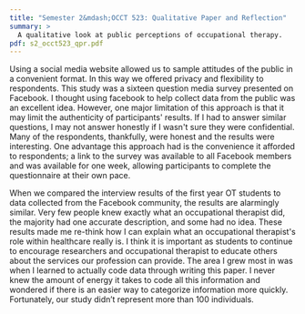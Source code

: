 ```yaml
---
title: "Semester 2&mdash;OCCT 523: Qualitative Paper and Reflection"
summary: >
  A qualitative look at public perceptions of occupational therapy.
pdf: s2_occt523_qpr.pdf
---
```

Using a social media website allowed us to sample attitudes of the public in
a convenient format. In this way we offered privacy and flexibility to
respondents. This study was a sixteen question media survey presented on
Facebook. I thought using facebook to help collect data from the public was
an excellent idea. However, one major limitation of this approach is that it
may limit the authenticity of participants' results. If I had to answer
similar questions, I may not answer honestly if I wasn't sure they were
confidential. Many of the respondents, thankfully, were honest and the
results were interesting. One advantage this approach had is the convenience
it afforded to respondents; a link to the survey was available to all
Facebook members and was available for one week, allowing participants to
complete the questionnaire at their own pace.

When we compared the interview results of the first year OT students to data
collected from the Facebook community, the results are alarmingly similar.
Very few people knew exactly what an occupational therapist did, the
majority had one accurate description, and some had no idea. These results
made me re-think how I can explain what an occupational therapist's role
within healthcare really is. I think it is important as students to continue
to encourage researchers and occupational therapist to educate others about
the services our profession can provide. The area I grew most in was when I
learned to actually code data through writing this paper. I never knew the
amount of energy it takes to code all this information and wondered if there
is an easier way to categorize information more quickly. Fortunately, our
study didn’t represent more than 100 individuals.
